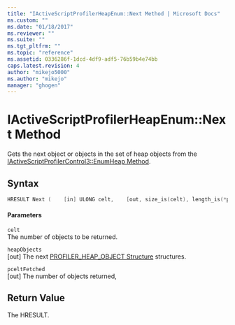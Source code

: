 ```yaml
---
title: "IActiveScriptProfilerHeapEnum::Next Method | Microsoft Docs"
ms.custom: ""
ms.date: "01/18/2017"
ms.reviewer: ""
ms.suite: ""
ms.tgt_pltfrm: ""
ms.topic: "reference"
ms.assetid: 0336286f-1dcd-4df9-adf5-76b59b4e74bb
caps.latest.revision: 4
author: "mikejo5000"
ms.author: "mikejo"
manager: "ghogen"
---
```

# IActiveScriptProfilerHeapEnum::Next Method
Gets the next object or objects in the set of heap objects from the [IActiveScriptProfilerControl3::EnumHeap Method](../../winscript/reference/iactivescriptprofilercontrol3-enumheap-method.md).  
  
## Syntax  
  
```cpp
HRESULT Next (    [in] ULONG celt,    [out, size_is(celt), length_is(*pceltFetched)] PROFILER_HEAP_OBJECT** heapObjects,     [out] ULONG *pceltFetched);  
```  
  
#### Parameters  
 `celt`  
 The number of objects to be returned.  
  
 `heapObjects`  
 [out] The next [PROFILER_HEAP_OBJECT Structure](../../winscript/reference/profiler-heap-object-structure.md) structures.  
  
 `pceltFetched`  
 [out] The number of objects returned,  
  
## Return Value  
 The HRESULT.